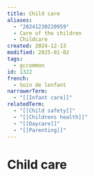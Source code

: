 ```yaml
---
title: Child care
aliases:
  - "20241230220959"
  - Care of the children
  - Childcare
created: 2024-12-13
modified: 2025-01-02
tags:
  - gccommon
id: 1322
french:
  - Soin de lenfant
narrowerTerm:
  - "[[Infant care]]"
relatedTerm:
  - "[[Child safety]]"
  - "[[Childrens health]]"
  - "[[Daycare]]"
  - "[[Parenting]]"
---
```

# Child care
